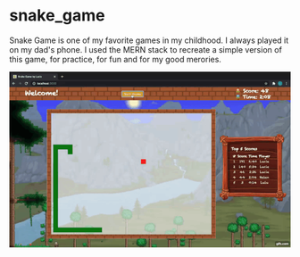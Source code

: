 # snake_game
Snake Game is one of my favorite games in my childhood. I always played it on my dad's phone. I used the MERN stack to recreate a simple version of this game, for practice, for fun and for my good merories. 

<div align="center">
  
![Snake Game Demo](./snake_game_demo_I.gif)

</div>
